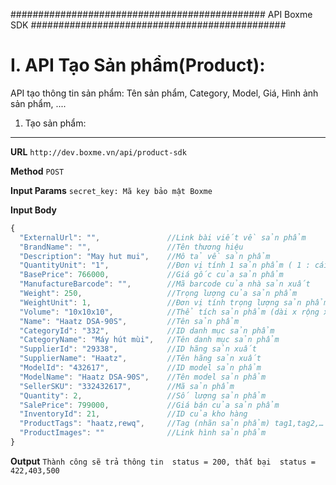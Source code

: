 ##############################################
API Boxme SDK 
##############################################

I. API Tạo Sản phẩm(Product):
=============================

API tạo thông tin sản phẩm: Tên sản phẩm, Category, Model, Giá, Hình ảnh sản phẩm, ....

1. Tạo sản phẩm:
----------------
**URL** ``http://dev.boxme.vn/api/product-sdk``

**Method** ``POST``

**Input Params**
 ``secret_key: Mã key bảo mật Boxme``
 
**Input Body**

```javascript
{
  "ExternalUrl": "",               //Link bài viết về sản phẩm			
  "BrandName": "",                 //Tên thương hiệu			
  "Description": "May hut mui",    //Mô tả về sản phẩm			
  "QuantityUnit": "1",             //Đơn vị tính 1 sản phẩm ( 1 : cái, 2 : hộp)			
  "BasePrice": 766000,             //Giá gốc của sản phẩm			
  "ManufactureBarcode": "",        //Mã barcode của nhà sản xuất			
  "Weight": 250,                   //Trọng lượng của sản phẩm			
  "WeightUnit": 1,                 //Đơn vị tính trọng lượng sản phẩm ( 1 : Gram 2 : Kg, 3 : Tạ, 4 : Tấn)			
  "Volume": "10x10x10",            //Thể tích sản phẩm (dài x rộng x cao)			
  "Name": "Haatz DSA-90S",         //Tên sản phẩm			
  "CategoryId": "332",             //ID danh mục sản phẩm			
  "CategoryName": "Máy hút mùi",   //Tên danh mục sản phẩm			
  "SupplierId": "29338",           //ID hãng sản xuất			
  "SupplierName": "Haatz",         //Tên hãng sản xuất			
  "ModelId": "432617",             //ID model sản phẩm			
  "ModelName": "Haatz DSA-90S",    //Tên model sản phẩm			
  "SellerSKU": "332432617",        //Mã sản phẩm			
  "Quantity": 2,                   //Số lượng sản phẩm			
  "SalePrice": 799000,             //Giá bán của sản phẩm			
  "InventoryId": 21,               //ID của kho hàng			
  "ProductTags": "haatz,rewq",     //Tag (nhãn sản phẩm) tag1,tag2,…			
  "ProductImages": ""              //Link hình sản phẩm	
}
```
**Output**
``Thành công sẽ trả thông tin  status = 200, thất bại  status = 422,403,500``
 


	


